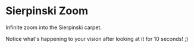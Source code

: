 # Sierpinski Zoom

Infinite zoom into the Sierpinski carpet.

Notice what's happening to your vision after looking at it for 10 seconds! ;)
